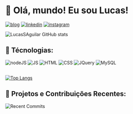 # 👋 Olá, mundo! Eu sou Lucas!

[![blog](https://img.shields.io/badge/bio.link-000000%7D?style=for-the-badge&logo=biolink&logoColor=white)](https://portfolio-lucassaguilar.vercel.app)
[![linkedin](https://img.shields.io/badge/LinkedIn-0077B5?style=for-the-badge&logo=linkedin&logoColor=white)](https://www.linkedin.com/in/lucasaguilardesenvolvedor/)
[![instagram](https://img.shields.io/badge/Instagram-E4405F?style=for-the-badge&logo=instagram&logoColor=white)](https://www.instagram.com/lucass_aguillar/)

![LucasSAguilar GitHub stats](https://github-readme-stats.vercel.app/api?username=LucasSAguilar&show_icons=true&theme=dracula)

## 🚀 Técnologias:

<div>
  <img alt="nodeJS" src="https://img.shields.io/badge/Node.js-43853D?style=for-the-badge&logo=node.js&logoColor=white">
  <img alt="JS" src="https://img.shields.io/badge/JavaScript-323330?style=for-the-badge&logo=javascript&logoColor=F7DF1E">
  <img alt="HTML" src="https://img.shields.io/badge/HTML5-E34F26?style=for-the-badge&logo=html5&logoColor=white">
  <img alt="CSS" src="https://img.shields.io/badge/CSS-239120?&style=for-the-badge&logo=css3&logoColor=white">
  <img alt="JQuery" src="https://img.shields.io/badge/jQuery-0769AD?style=for-the-badge&logo=jquery&logoColor=white">
  <img alt="MySQL" src="https://img.shields.io/badge/MySQL-00000F?style=for-the-badge&logo=mysql&logoColor=white">
</div>

<br>

[![Top Langs](https://github-readme-stats.vercel.app/api/top-langs/?username=LucasSAguilar&layout=compact&theme=dracula)](https://github.com/LucasSAguilar)

## 🌟 Projetos e Contribuições Recentes:

<!-- Recent Commits -->
![Recent Commits](https://gh-pinned-repos.now.sh/api/pin?username=LucasSAguilar&repo=github-readme-stats)
